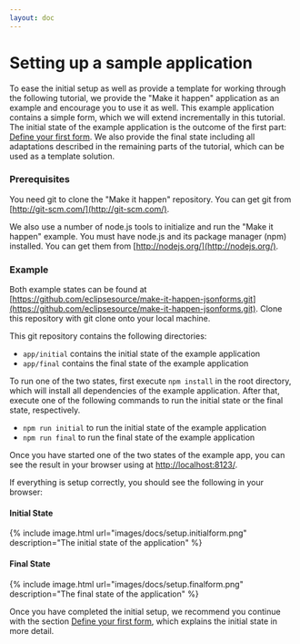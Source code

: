 ```yaml
---
layout: doc
---
```

Setting up a sample application
===============================

To ease the initial setup as well as provide a template for working through the following tutorial, 
we provide the "Make it happen" application as an example and encourage you to use it as well. 
This example application contains a simple form, which we will extend incrementally in this tutorial. 
The initial state of the example application is the outcome of the first part: 
[Define your first form](#/docs/firstform). 
We also provide the final state including all adaptations described in the remaining parts of the tutorial, 
which can be used as a template solution.

### Prerequisites
You need git to clone the "Make it happen" repository. You can get git from [http://git-scm.com/](http://git-scm.com/).

We also use a number of node.js tools to initialize and run the "Make it happen" example. 
You must have node.js and its package manager (npm) installed. You can get them from [http://nodejs.org/](http://nodejs.org/).

### Example
Both example states can be found at 
[https://github.com/eclipsesource/make-it-happen-jsonforms.git](https://github.com/eclipsesource/make-it-happen-jsonforms.git). 
Clone this repository with git clone onto your local machine.

This git repository contains the following directories:

* `app/initial` contains the initial state of the example application
* `app/final` contains the final state of the example application

To run one of the two states, first execute `npm install` in the root directory, which will install all dependencies 
of the example application.
After that, execute one of the following commands to run the initial state or the final state, respectively.

* `npm run initial` to run the initial state of the example application
* `npm run final` to run the final state of the example application

Once you have started one of the two states of the example app, you can see the result in your browser using 
at [http://localhost:8123/](http://localhost:8123/).

If everything is setup correctly, you should see the following in your browser:

#### Initial State
{% 
   include image.html url="images/docs/setup.initialform.png" 
   description="The initial state of the application" 
%}

#### Final State
{% 
   include image.html url="images/docs/setup.finalform.png" 
   description="The final state of the application" 
%}

Once you have completed the initial setup, we recommend you continue with the section 
[Define your first form](#/docs/firstform), which explains the initial state in more detail.
